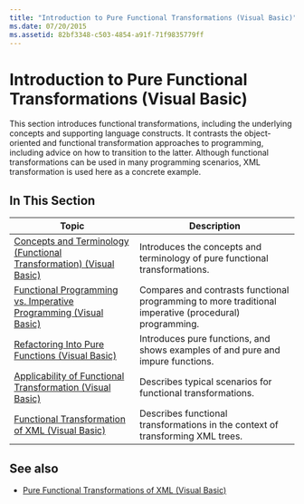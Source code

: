 ```yaml
---
title: "Introduction to Pure Functional Transformations (Visual Basic)"
ms.date: 07/20/2015
ms.assetid: 82bf3348-c503-4854-a91f-71f9835779ff
---
```

# Introduction to Pure Functional Transformations (Visual Basic)
This section introduces functional transformations, including the underlying concepts and supporting language constructs. It contrasts the object-oriented and functional transformation approaches to programming, including advice on how to transition to the latter. Although functional transformations can be used in many programming scenarios, XML transformation is used here as a concrete example.  
  
## In This Section  
  
|Topic|Description|  
|-----------|-----------------|  
|[Concepts and Terminology (Functional Transformation) (Visual Basic)](../../../../visual-basic/programming-guide/concepts/linq/concepts-and-terminology-functional-transformation.md)|Introduces the concepts and terminology of pure functional transformations.|  
|[Functional Programming vs. Imperative Programming (Visual Basic)](../../../../visual-basic/programming-guide/concepts/linq/functional-programming-vs-imperative-programming.md)|Compares and contrasts functional programming to more traditional imperative (procedural) programming.|  
|[Refactoring Into Pure Functions (Visual Basic)](../../../../visual-basic/programming-guide/concepts/linq/refactoring-into-pure-functions.md)|Introduces pure functions, and shows examples of and pure and impure functions.|  
|[Applicability of Functional Transformation (Visual Basic)](../../../../visual-basic/programming-guide/concepts/linq/applicability-of-functional-transformation.md)|Describes typical scenarios for functional transformations.|  
|[Functional Transformation of XML (Visual Basic)](../../../../visual-basic/programming-guide/concepts/linq/functional-transformation-of-xml.md)|Describes functional transformations in the context of transforming XML trees.|  
  
## See also

- [Pure Functional Transformations of XML (Visual Basic)](../../../../visual-basic/programming-guide/concepts/linq/pure-functional-transformations-of-xml.md)

